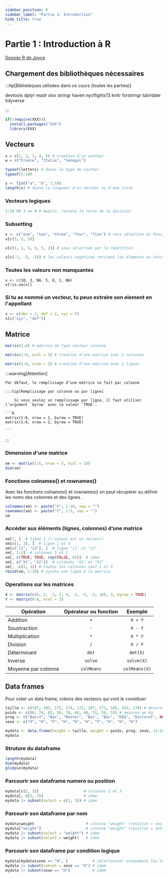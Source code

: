 ```yaml
---
sidebar_position: 0
sidebar_label: "Partie 1: Introduction"
hide_title: true
---
```


# Partie 1 : Introduction à R


[Dossier R de Joyce](/R/DéveloppementR-Joyce.zip)

## Chargement des bibliothèques nécessaires

:::tip[Bibliotèques utilisées dans ce cours (toutes les parties)]

devtools dplyr readr xlsx stringr haven nycflights13 knitr forstringr lubridate tidyverse

:::

```r
if(!require(XXX)){
  install.packages("XXX")
  library(XXX)
```

## Vecteurs



```R
x = c(1, 2, 3, 4, 5) # creation d'un vecteur
w = c("France", "Italie", "Senegal")

typeof(letters) # donne le type de vecteur
typeof(1:10)

x <- list("a", "b", 1:10)
length(x) # donne la longueur d'un vecteur ou d'une liste
```


### Vecteurs logiques

```R
1:10 %% 3 == 0 # modulo, renvoie le reste de la division
```

### Subsetting

```R
x <- c("one", "two", "three", "four", "five") # sous sélection en fonction de la position
x[c(3, 2, 5)]

x[c(1, 1, 5, 5, 5, 2)] # sous sélection par la répétition

x[c(-1, -3, -5)] # les valeurs negatives retirent les élements en fonction de leurs positions
```

### Toutes les valeurs non manquantes

```
x <- c(10, 3, NA, 5, 8, 1, NA)
x[!is.na(x)]
```

### Si tu as nommé un vecteur, tu peux extraire son element en l'appellant

```R
x <- c(abc = 1, def = 2, xyz = 5)
x[c("xyz", "def")]
```


## Matrice

```R
matrix(1:6) # matrice de type vecteur colonne

matrix(1:6, ncol = 2) # creation d'une matrice avec 2 colonnes

matrix(1:6, nrow = 2) # creation d'une matrice avec 2 lignes

```

:::warning[Attention]

    Par défaut, le remplissage d’une matrice se fait par colonne

    :::tip[Remplissage par colonne ou par ligne]

        Si vous voulez un remplissage par ligne, il faut utiliser l’argument `byrow` avec la valeur `TRUE`.

    ```R
    matrix(1:6, nrow = 1, byrow = TRUE)
    matrix(1:6, nrow = 2, byrow = TRUE)

    ```
:::



### Dimension d'une matrice

```R
xm <- matrix(1:6, nrow = 5, ncol = 10)
dim(xm)
```


### Fonctions colnames() et rownames()
Avec les fonctions colnames() et rownames() on peut récupérer ou définir les noms des colonnes et des lignes .

```R
colnames(xm) <- paste("X", 1:10, sep = "")
rownames(xm) <- paste("Y", 1:5, sep = "")
xm
```

### Accéder aux éléments (lignes, colonnes) d’une matrice

```R
xm[1, ]  # ligne 1 (l'output est un vecteur)
xm[c(1, 3), ]  # ligne 1 et 3
xm[c("i1", "i3"), ]  # ligne "i1" et "i3"
xm[, 1:2]  # colonnes 1 et 2
xm[, c(TRUE, TRUE, rep(FALSE, 8))]  # idem
xm[, c("X1", "X2")]  # colonnes "X1" et "X2"
xm[, -c(1, 3)] # toutes les colonnes sauf 1 et 3
rbind(xm, 1:10) # ajoute une ligne à la matrice

```

### Operations sur les matrices

```R
X <- matrix(c(9, 2, -3, 2, 4, -2, -3, -2, 16), 3, byrow = TRUE)
Y <- matrix(0:8, ncol = 3)
```

| Opération | Opérateur ou fonction | Exemple |
| --- | :---: | :---: |
| Addition | `+` | `X + Y` |
| Soustraction | `-` | `X - Y` |
| Multiplication | `*` | `X * Y` |
| Division | `/` | `X / Y` |
| Déterminant | `det` | `det(X)` |
| Inverse | `solve` | `solve(X)` |
| Moyenne par colonne | `colMeans` | `colMeans(X)` |


## Data frames

Pour créer un data frame, créons des vecteurs qui vont le constituer

```R
taille <- c(167, 192, 173, 174, 172, 167, 171, 185, 163, 170) # mesures en cm
poids <- c(86, 74, 83, 50, 78, 66, 66, 51, 50, 55) # mesures en Kg
prog <- c("Bac+2", "Bac", "Master", "Bac", "Bac", "DEA", "Doctorat", NA, "Certificat", "DES") # programme d'étude
sexe <- c("H", "H", "F", "H", "H", "H", "F", "H", "H", "H")

mydata <- data.frame(height = taille, weight = poids, prog, sexe, 11:20)
mydata
```

### Struture du dataframe

```R
length(mydata)
dim(mydata)
glimpse(mydata)
```

### Parcourir son dataframe numero ou position

```R
mydata[c(2, 3)]                    # colonnes 2 et 3
mydata[, c(2, 3)]                  # idem
mydata |> subset(select = c(2, 3)) # idem
```

### Parcourir son dataframe par nom

```R
mydata$weight                       # colonne "weight" (resultat = vecteur)
mydata["weight"]                    # colonne "weight" (resultat = data.frame)
mydata |> subset(select = "weight") # idem
mydata |> subset(select = weight)   # idem
```

### Parcourir son dataframe par condition logique

```R
mydata[mydata$sexe == "H", ]           # sélectionner uniquement les hommes
mydata |> subset(subset = sexe == "H") # idem
mydata |> subset(sexe == "H")          # idem
```